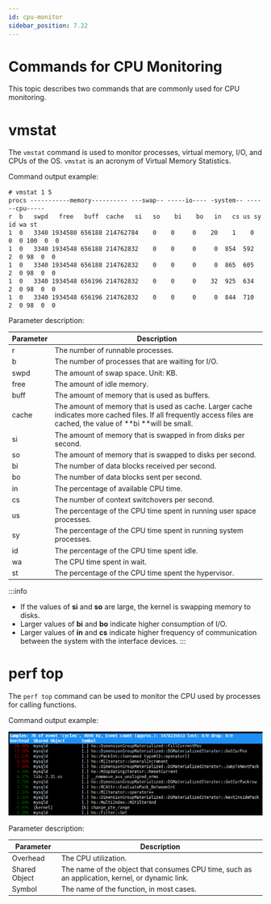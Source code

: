 ```yaml
---
id: cpu-monitor
sidebar_position: 7.22
---
```


# Commands for CPU Monitoring

This topic describes two commands that are commonly used for CPU monitoring.
# vmstat
The `vmstat` command is used to monitor processes, virtual memory, I/O, and CPUs of the OS. `vmstat` is an acronym of Virtual Memory Statistics.

Command output example:
```shell
# vmstat 1 5
procs -----------memory---------- ---swap-- -----io---- -system-- ------cpu-----
r  b   swpd   free   buff  cache   si   so    bi    bo   in   cs us sy id wa st
1  0   3340 1934580 656188 214762784    0    0     0    20    1    0  0  0 100  0  0
1  0   3340 1934548 656188 214762832    0    0     0     0  854  592  2  0 98  0  0
1  0   3340 1934548 656188 214762832    0    0     0     0  865  605  2  0 98  0  0
1  0   3340 1934548 656196 214762832    0    0     0    32  925  634  2  0 98  0  0
1  0   3340 1934548 656196 214762832    0    0     0     0  844  710  2  0 98  0  0
```
Parameter description:

| **Parameter** | **Description** |
| --- | --- |
| r | The number of runnable processes. |
| b | The number of processes that are waiting for I/O. |
| swpd | The amount of swap space. Unit: KB. |
| free | The amount of idle memory. |
| buff | The amount of memory that is used as buffers. |
| cache | The amount of memory that is used as cache. Larger cache indicates more cached files. If all frequently access files are cached, the value of **bi **will be small. |
| si | The amount of memory that is swapped in from disks per second.  |
| so | The amount of memory that is swapped to disks per second. |
| bi | The number of data blocks received per second. |
| bo | The number of data blocks sent per second.  |
| in | The percentage of available CPU time. |
| cs | The number of context switchovers per second. |
| us | The percentage of the CPU time spent in running user space processes. |
| sy | The percentage of the CPU time spent in running system processes. |
| id | The percentage of the CPU time spent idle. |
| wa | The CPU time spent in wait. |
| st | The percentage of the CPU time spent the hypervisor. |

:::info

- If the values of **si** and **so** are large, the kernel is swapping memory to disks.
- Larger values of **bi** and **bo** indicate higher consumption of I/O.
- Larger values of **in** and **cs** indicate higher frequency of communication between the system with the interface devices.
:::
# perf top
The `perf top` command can be used to monitor the CPU used by processes for calling functions.

Command output example:

![image.png](./command-output-example.png)

Parameter description:

| **Parameter** | **Description** |
| --- | --- |
| Overhead | The CPU utilization. |
| Shared Object | The name of the object that consumes CPU time, such as an application, kernel, or dynamic link. |
| Symbol | The name of the function, in most cases. |
